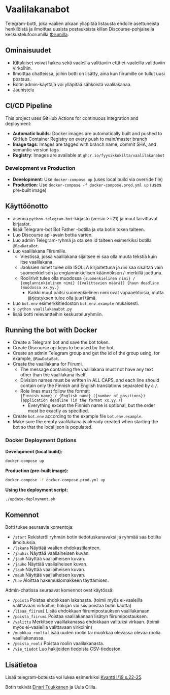 # Vaalilakanabot

Telegram-botti, joka vaalien aikaan ylläpitää listausta ehdolle asettuneista henkilöistä ja ilmoittaa uusista postauksista killan Discourse-pohjaisella keskustelufoorumilla [Φrumilla](https://fiirumi.fyysikkokilta.fi).

## Ominaisuudet

- Kiltalaiset voivat hakea sekä vaaleilla valittaviin että ei-vaaleilla valittaviin virkoihin.
- Ilmoittaa chatteissa, joihin botti on lisätty, aina kun fiirumille on tullut uusi postaus.
- Botin admin-käyttäjä voi ylläpitää sähköistä vaalilakanaa.
- Jauhistelu

## CI/CD Pipeline

This project uses GitHub Actions for continuous integration and deployment:

- **Automatic builds**: Docker images are automatically built and pushed to GitHub Container Registry on every push to main/master branch
- **Image tags**: Images are tagged with branch name, commit SHA, and semantic version tags
- **Registry**: Images are available at `ghcr.io/fyysikkokilta/vaalilakanabot`

### Development vs Production

- **Development**: Use `docker-compose up` (uses local build via override file)
- **Production**: Use `docker-compose -f docker-compose.prod.yml up` (uses pre-built image)

## Käyttöönotto

- asenna `python-telegram-bot`-kirjasto (versio >=21) ja muut tarvittavat kirjastot.
- lisää Telegram-bot Bot Father -botilla ja ota botin token talteen.
- Luo Discourse api-avain bottia varten.
- Luo admin Telegram-ryhmä ja ota sen id talteen esimerkiksi botilla `@RawDataBot`.
- Luo vaalilakana Fiirumille.
  - Viestissä, jossa vaalilakana sijaitsee ei saa olla muuta tekstiä kuin itse vaalilakana.
  - Jaoksien nimet tulee olla ISOLLA kirjoitettuna ja rivi saa sisältää vain suomenkielisen ja englanninkielisen käännöksen /-merkillä jaettuna.
  - Roolirivit tulee olla muodossa `{suomenkielinen nimi} / {englanninkielinen nimi} ({valittavien määrä}) {haun deadline (muodossa xx.yy.}`
    - Kaikki muut paitsi suomenkielinen nimi ovat vapaaehtoisia, mutta järjestyksen tulee olla juuri tämä.
- Luo `bot.env` esimerkkitiedoston `bot.env.example` mukaisesti.
- `$ python vaalilakanabot.py`
- lisää botti relevantteihin keskusteluryhmiin.

## Running the bot with Docker

- Create a Telegram bot and save the bot token.
- Create Discourse api keys to be used by the bot.
- Create an admin Telegram group and get the id of the group using, for example, `@RawDataBot`.
- Create the vaalilakana for Fiirumi.
  - The message containing the vaalilakana must not have any text other than the vaalilakana itself.
  - Division names must be written in ALL CAPS, and each line should contain only the Finnish and English translations separated by a `/`.
  - Role lines must follow the format:  
    `{Finnish name} / {English name} ({number of positions}) {application deadline (in the format xx.yy.)}`
    - Everything except the Finnish name is optional, but the order must be exactly as specified.
- Create `bot.env` according to the example file `bot.env.example`.
- Make sure the empty vaalilakana is already created when starting the bot so that the local json is populated.

### Docker Deployment Options

**Development (local build):**

```bash
docker-compose up
```

**Production (pre-built image):**

```bash
docker-compose -f docker-compose.prod.yml up
```

**Using the deployment script:**

```bash
./update-deployment.sh
```

## Komennot

Botti tukee seuraavia komentoja:

- `/start` Rekisteröi ryhmän botin tiedotuskanavaksi ja ryhmää saa botilta ilmoituksia.
- `/lakana` Näyttää vaalien ehdokastilanteen.
- `/jauhis` Näyttää vaaliaiheisen kuvan.
- `/jauh` Näyttää vaaliaiheisen kuvan.
- `/jauho` Näyttää vaaliaiheisen kuvan.
- `/lauh` Näyttää vaaliaiheisen kuvan.
- `/mauh` Näyttää vaaliaiheisen kuvan.
- `/hae` Aloittaa hakemuslomakkeen täyttämisen.

Admin-chatissa seuraavat komennot ovat käytössä:

- `/poista` Poistaa ehdokkaan lakanasta. (toimii myös ei-vaaleilla valittavaan virkoihin; hakijan voi siis poistaa botin kautta)
- `/lisaa_fiirumi` Lisää ehdokkaan fiirumipostauksen vaalilakanaan.
- `/poista_fiirumi` Poistaa vaalilakanaan lisätyn fiirumipostauksen.
- `/valittu` Merkitsee vaalilakanassa ehdokkaan valituksi virkaan. (toimii myös ei-vaaleilla valittavaan virkoihin)
- `/muokkaa_roolia` Lisää uuden roolin tai muokkaa olevassa olevaa roolia vaalilakanassa.
- `/poista_rooli` Poistaa roolin vaalilakanasta.
- `/vie_tiedot` Luo hakijoiden tiedoista CSV-tiedoston.

## Lisätietoa

Lisää telegram-boteista voi lukea esimerkiksi [Kvantti I/19 s.22-25](https://kvantti.ayy.fi/blog/wp-content/uploads/2019/03/kvantti-19-1-nettiin.pdf).

Botin tekivät [Einari Tuukkanen](https://github.com/EinariTuukkanen) ja Uula Ollila.
